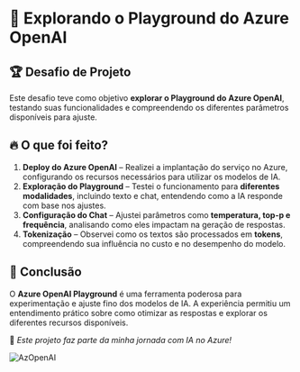 # 🚀 Explorando o Playground do Azure OpenAI  

## 🏆 Desafio de Projeto  

Este desafio teve como objetivo **explorar o Playground do Azure OpenAI**, testando suas funcionalidades e compreendendo os diferentes parâmetros disponíveis para ajuste.  

## 🔥 O que foi feito?  

1. **Deploy do Azure OpenAI** – Realizei a implantação do serviço no Azure, configurando os recursos necessários para utilizar os modelos de IA.  
2. **Exploração do Playground** – Testei o funcionamento para **diferentes modalidades**, incluindo texto e chat, entendendo como a IA responde com base nos ajustes.  
3. **Configuração do Chat** – Ajustei parâmetros como **temperatura, top-p e frequência**, analisando como eles impactam na geração de respostas.  
4. **Tokenização** – Observei como os textos são processados em **tokens**, compreendendo sua influência no custo e no desempenho do modelo.  

## 🚀 Conclusão  

O **Azure OpenAI Playground** é uma ferramenta poderosa para experimentação e ajuste fino dos modelos de IA. A experiência permitiu um entendimento prático sobre como otimizar as respostas e explorar os diferentes recursos disponíveis.  

🔗 *Este projeto faz parte da minha jornada com IA no Azure!*  

![AzOpenAI](https://github.com/user-attachments/assets/b00f0fb2-4f68-4f09-9148-47cfa568cbde)
